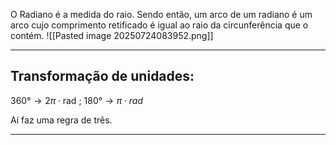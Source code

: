 O Radiano é a medida do raio. Sendo então, um arco de um radiano é um arco cujo comprimento retificado é igual ao raio da circunferência que o contém.
![[Pasted image 20250724083952.png]]

---
## Transformação de unidades:

$360° \to 2\pi \cdot \text{rad}$ ; $180° \to \pi \cdot rad$

Aí faz uma regra de três.

---
